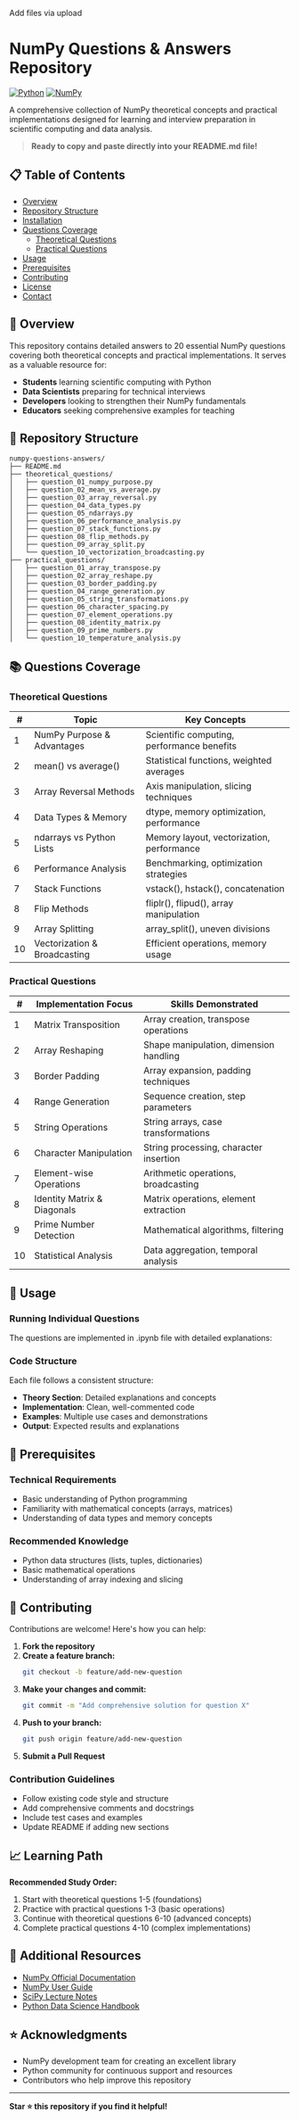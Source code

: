 Add files via upload
# NumPy Questions & Answers Repository

[![Python](https://img.shields.io/badge/Python-3.7%2B-blue.svg)](https://www.python.org/)
[![NumPy](https://img.shields.io/badge/NumPy-1.19%2B-orange.svg)](https://numpy.org/)

A comprehensive collection of NumPy theoretical concepts and practical implementations designed for learning and interview preparation in scientific computing and data analysis.

> **Ready to copy and paste directly into your README.md file!**

## 📋 Table of Contents

- [Overview](#overview)
- [Repository Structure](#repository-structure)
- [Installation](#installation)
- [Questions Coverage](#questions-coverage)
  - [Theoretical Questions](#theoretical-questions)
  - [Practical Questions](#practical-questions)
- [Usage](#usage)
- [Prerequisites](#prerequisites)
- [Contributing](#contributing)
- [License](#license)
- [Contact](#contact)

## 🎯 Overview

This repository contains detailed answers to 20 essential NumPy questions covering both theoretical concepts and practical implementations. It serves as a valuable resource for:

- **Students** learning scientific computing with Python
- **Data Scientists** preparing for technical interviews
- **Developers** looking to strengthen their NumPy fundamentals
- **Educators** seeking comprehensive examples for teaching

## 📁 Repository Structure

```
numpy-questions-answers/
├── README.md
├── theoretical_questions/
│   ├── question_01_numpy_purpose.py
│   ├── question_02_mean_vs_average.py
│   ├── question_03_array_reversal.py
│   ├── question_04_data_types.py
│   ├── question_05_ndarrays.py
│   ├── question_06_performance_analysis.py
│   ├── question_07_stack_functions.py
│   ├── question_08_flip_methods.py
│   ├── question_09_array_split.py
│   └── question_10_vectorization_broadcasting.py
├── practical_questions/
│   ├── question_01_array_transpose.py
│   ├── question_02_array_reshape.py
│   ├── question_03_border_padding.py
│   ├── question_04_range_generation.py
│   ├── question_05_string_transformations.py
│   ├── question_06_character_spacing.py
│   ├── question_07_element_operations.py
│   ├── question_08_identity_matrix.py
│   ├── question_09_prime_numbers.py
│   └── question_10_temperature_analysis.py
```

## 📚 Questions Coverage

### Theoretical Questions

| # | Topic | Key Concepts |
|---|-------|--------------|
| 1 | NumPy Purpose & Advantages | Scientific computing, performance benefits |
| 2 | mean() vs average() | Statistical functions, weighted averages |
| 3 | Array Reversal Methods | Axis manipulation, slicing techniques |
| 4 | Data Types & Memory | dtype, memory optimization, performance |
| 5 | ndarrays vs Python Lists | Memory layout, vectorization, performance |
| 6 | Performance Analysis | Benchmarking, optimization strategies |
| 7 | Stack Functions | vstack(), hstack(), concatenation |
| 8 | Flip Methods | fliplr(), flipud(), array manipulation |
| 9 | Array Splitting | array_split(), uneven divisions |
| 10 | Vectorization & Broadcasting | Efficient operations, memory usage |

### Practical Questions

| # | Implementation Focus | Skills Demonstrated |
|---|---------------------|---------------------|
| 1 | Matrix Transposition | Array creation, transpose operations |
| 2 | Array Reshaping | Shape manipulation, dimension handling |
| 3 | Border Padding | Array expansion, padding techniques |
| 4 | Range Generation | Sequence creation, step parameters |
| 5 | String Operations | String arrays, case transformations |
| 6 | Character Manipulation | String processing, character insertion |
| 7 | Element-wise Operations | Arithmetic operations, broadcasting |
| 8 | Identity Matrix & Diagonals | Matrix operations, element extraction |
| 9 | Prime Number Detection | Mathematical algorithms, filtering |
| 10 | Statistical Analysis | Data aggregation, temporal analysis |

## 🚀 Usage

### Running Individual Questions

The questions are implemented in .ipynb file with detailed explanations:

### Code Structure

Each file follows a consistent structure:
- **Theory Section**: Detailed explanations and concepts
- **Implementation**: Clean, well-commented code
- **Examples**: Multiple use cases and demonstrations
- **Output**: Expected results and explanations

## 🔧 Prerequisites

### Technical Requirements
- Basic understanding of Python programming
- Familiarity with mathematical concepts (arrays, matrices)
- Understanding of data types and memory concepts

### Recommended Knowledge
- Python data structures (lists, tuples, dictionaries)
- Basic mathematical operations
- Understanding of array indexing and slicing

## 🤝 Contributing

Contributions are welcome! Here's how you can help:

1. **Fork the repository**
2. **Create a feature branch:**
   ```bash
   git checkout -b feature/add-new-question
   ```
3. **Make your changes and commit:**
   ```bash
   git commit -m "Add comprehensive solution for question X"
   ```
4. **Push to your branch:**
   ```bash
   git push origin feature/add-new-question
   ```
5. **Submit a Pull Request**

### Contribution Guidelines
- Follow existing code style and structure
- Add comprehensive comments and docstrings
- Include test cases and examples
- Update README if adding new sections

## 📈 Learning Path

**Recommended Study Order:**

1. Start with theoretical questions 1-5 (foundations)
2. Practice with practical questions 1-3 (basic operations)
3. Continue with theoretical questions 6-10 (advanced concepts)
4. Complete practical questions 4-10 (complex implementations)

## 📝 Additional Resources

- [NumPy Official Documentation](https://numpy.org/doc/)
- [NumPy User Guide](https://numpy.org/doc/stable/user/index.html)
- [SciPy Lecture Notes](https://scipy-lectures.org/)
- [Python Data Science Handbook](https://jakevdp.github.io/PythonDataScienceHandbook/)


## ⭐ Acknowledgments

- NumPy development team for creating an excellent library
- Python community for continuous support and resources
- Contributors who help improve this repository

---

**Star ⭐ this repository if you find it helpful!**
